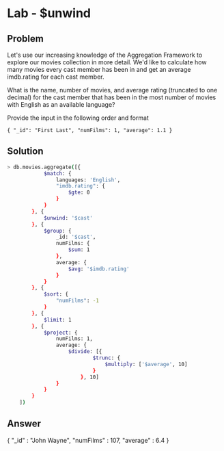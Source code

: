 # Lab - $unwind

## Problem

Let's use our increasing knowledge of the Aggregation Framework to explore our movies collection in more detail. We'd like to calculate how many movies every cast member has been in and get an average imdb.rating for each cast member.

What is the name, number of movies, and average rating (truncated to one decimal) for the cast member that has been in the most number of movies with English as an available language?

Provide the input in the following order and format
```
{ "_id": "First Last", "numFilms": 1, "average": 1.1 }
```

## Solution
```sh
> db.movies.aggregate([{
			$match: {
				languages: 'English',
				"imdb.rating": {
					$gte: 0
				}
			}
		}, {
			$unwind: '$cast'
		}, {
			$group: {
				_id: '$cast',
				numFilms: {
					$sum: 1
				},
				average: {
					$avg: '$imdb.rating'
				}
			}
		}, {
			$sort: {
				"numFilms": -1
			}
		}, {
			$limit: 1
		}, {
			$project: {
				numFilms: 1,
				average: {
					$divide: [{
							$trunc: {
								$multiply: ['$average', 10]
							}
						}, 10]
				}
			}
		}
	])
```
## Answer
{ "_id" : "John Wayne", "numFilms" : 107, "average" : 6.4 }
